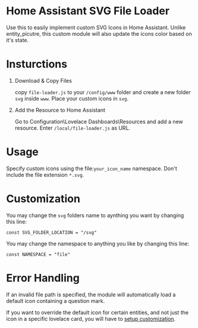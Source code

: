 # Home Assistant SVG File Loader

Use this to easily implement custom SVG Icons in Home Assistant. Unlike entity_picutre, this custom module will also update the icons color based on it's state.

# Insturctions

1. Download & Copy Files

    copy ```file-loader.js``` to your ```/config/www``` folder and create a new folder ```svg``` inside ```www```. 
    Place your custom icons in ```svg```.

2. Add the Resource to Home Assistant

    Go to Configuration\Lovelace Dashboards\Resources and add a new resource. Enter ```/local/file-loader.js``` as URL.

# Usage

Specify custom icons using the file:```your_icon_name``` namespace. Don't include the file extension ```*.svg```.

# Customization

You may change the ```svg``` folders name to aynthing you want by changing this line:
```
const SVG_FOLDER_LOCATION = "/svg"
```

You may change the namespace to anything you like by changing this line:
```
const NAMESPACE = "file"
```

# Error Handling

If an invalid file path is specified, the module will automatically load a default icon containing a question mark.

If you want to override the default icon for certain entities, and not just the icon in a specific lovelace card, you will have to [setup customization](https://www.home-assistant.io/docs/configuration/customizing-devices/).
